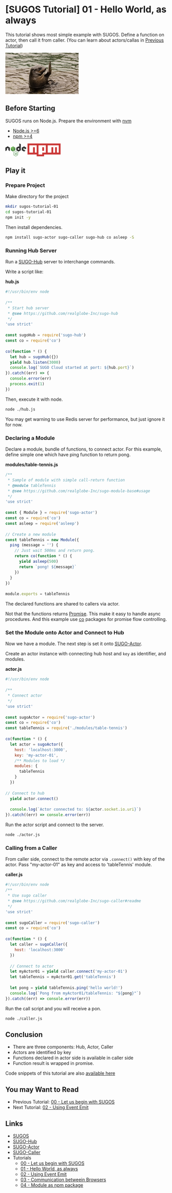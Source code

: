 # [SUGOS Tutorial] 01 - Hello World, as always

This tutorial shows most simple example with SUGOS. Define a function on actor, then call it from caller.
(You can learn about actors/callas in [Previous Tutorial](https://github.com/realglobe-Inc/sugos-tutorial/blob/master/dist/markdown/en/00%20-%20Let%20us%20begin%20with%20SUGOS.md))

<a href="https://github.com/realglobe-Inc/sugos-tutorial/blob/master/dist/markdown/en/01%20-%20Hello%20World%2C%20as%20always.md">
  <img src="../../images/eyecatch-hello-world.jpg"
       alt="eyecatch"
       height="128"
       style="height:128px"
/></a>



## Before Starting

SUGOS runs on Node.js. Prepare the environment with [nvm](https://github.com/creationix/nvm#node-version-manager-)

+ [Node.js >=6](https://nodejs.org/en/)
+ [npm >=4](https://docs.npmjs.com/)

<a href="https://nodejs.org/en/">
  <img src="../../images/nodejs-banner.png"
       alt="banner"
       height="40"
       style="height:40px"
  /></a>
<a href="https://docs.npmjs.com/">
  <img src="../../images/npm-banner.png"
       alt="banner"
       height="40"
       style="height:40px"
  /></a>

## Play it

### Prepare Project

Make directory for the project

```bash
mkdir sugos-tutorial-01
cd sugos-tutorial-01
npm init -y

```

Then install dependencies.

```bash
npm install sugo-actor sugo-caller sugo-hub co asleep -S
```

### Running Hub Server

Run a [SUGO-Hub](https://github.com/realglobe-Inc/sugo-hub) server to interchange commands.

Write a script like:

**hub.js**
```javascript
#!/usr/bin/env node

/**
 * Start hub server
 * @see https://github.com/realglobe-Inc/sugo-hub
 */
'use strict'

const sugoHub = require('sugo-hub')
const co = require('co')

co(function * () {
  let hub = sugoHub({})
  yield hub.listen(3000)
  console.log(`SUGO Cloud started at port: ${hub.port}`)
}).catch((err) => {
  console.error(err)
  process.exit(1)
})

```

Then, execute it with node.

```bash
node ./hub.js
```

You may get warning to use Redis server for performance, but just ignore it for now.


### Declaring a Module

Declare a module, bundle of functions, to connect actor.
For this example, define simple one which have ping function to return pong.

**modules/table-tennis.js**
```javascript
/**
 * Sample of module with simple call-return function
 * @module tableTennis
 * @see https://github.com/realglobe-Inc/sugo-module-base#usage
 */
'use strict'

const { Module } = require('sugo-actor')
const co = require('co')
const asleep = require('asleep')

// Create a new module
const tableTennis = new Module({
  ping (message = '') {
    // Just wait 500ms and return pong.
    return co(function * () {
      yield asleep(500)
      return `pong! ${message}`
    })
  }
})

module.exports = tableTennis

```

The declared functions are shared to callers via actor.

Not that the functions returns [Promise](https://developer.mozilla.org/en/docs/Web/JavaScript/Reference/Global_Objects/Promise). This make it easy to handle async procedures.
And this example use [co](https://github.com/tj/co#readme) packages for promise flow controlling.


### Set the Module onto Actor and Connect to Hub

Now we have a module. The next step is set it onto [SUGO-Actor](https://github.com/realglobe-Inc/sugo-actor).

Create an actor instance with connecting hub host and `key` as identifier, and modules.

**actor.js**
```javascript
#!/usr/bin/env node

/**
 * Connect actor
 */
'use strict'

const sugoActor = require('sugo-actor')
const co = require('co')
const tableTennis = require('./modules/table-tennis')

co(function * () {
  let actor = sugoActor({
    host: 'localhost:3000',
    key: 'my-actor-01',
    /** Modules to load */
    modules: {
      tableTennis
    }
  })

// Connect to hub
  yield actor.connect()

  console.log(`Actor connected to: ${actor.socket.io.uri}`)
}).catch((err) => console.error(err))

```

Run the actor script and connect to the server.

```bash
node ./actor.js
```


### Calling from a Caller

From caller side, connect to the remote actor via `.connect()` with key of the actor.
Pass "my-actor-01" as key and access to 'tableTennis' module.

**caller.js**
```javascript
#!/usr/bin/env node
/**
 * Use sugo caller
 * @see https://github.com/realglobe-Inc/sugo-caller#readme
 */
'use strict'

const sugoCaller = require('sugo-caller')
const co = require('co')

co(function * () {
  let caller = sugoCaller({
    host: 'localhost:3000'
  })

  // Connect to actor
  let myActor01 = yield caller.connect('my-actor-01')
  let tableTennis = myActor01.get('tableTennis')

  let pong = yield tableTennis.ping('hello world!')
  console.log(`Pong from myActor01/tableTennis: "${pong}"`)
}).catch((err) => console.error(err))


```

Run the call script and you will receive a pon.

```bash
node ./caller.js
```

## Conclusion

+ There are three components: Hub, Actor, Caller
+ Actors are identified by key
+ Functions declared in actor side is available in caller side
+ Function result is wrapped in promise.


Code snippets of this tutorial are also [available here](https://github.com/realglobe-Inc/sugos-tutorial/tree/master/example/tutorial-01)



## You may Want to Read

+ Previous Tutorial: [00 - Let us begin with SUGOS](https://github.com/realglobe-Inc/sugos-tutorial/blob/master/dist/markdown/en/00%20-%20Let%20us%20begin%20with%20SUGOS.md)
+ Next Tutorial: [02 - Using Event Emit](https://github.com/realglobe-Inc/sugos-tutorial/blob/master/dist/markdown/en/02%20-%20Using%20Event%20Emit.md)

## Links

+ [SUGOS](https://github.com/realglobe-Inc/sugos)
+ [SUGO-Hub](https://github.com/realglobe-Inc/sugo-hub)
+ [SUGO-Actor](https://github.com/realglobe-Inc/sugo-actor)
+ [SUGO-Caller](https://github.com/realglobe-Inc/sugo-caller)
+ Tutorials
  + [00 - Let us begin with SUGOS](https://github.com/realglobe-Inc/sugos-tutorial/blob/master/dist/markdown/en/00%20-%20Let%20us%20begin%20with%20SUGOS.md)
  + [01 - Hello World, as always](https://github.com/realglobe-Inc/sugos-tutorial/blob/master/dist/markdown/en/01%20-%20Hello%20World%2C%20as%20always.md)
  + [02 - Using Event Emit](https://github.com/realglobe-Inc/sugos-tutorial/blob/master/dist/markdown/en/02%20-%20Using%20Event%20Emit.md)
  + [03 - Communication betweein Browsers](https://github.com/realglobe-Inc/sugos-tutorial/blob/master/dist/markdown/en/03%20-%20Communication%20betweein%20Browsers.md)
  + [04 - Module as npm package](https://github.com/realglobe-Inc/sugos-tutorial/blob/master/dist/markdown/en/04%20-%20Module%20as%20npm%20package.md)
